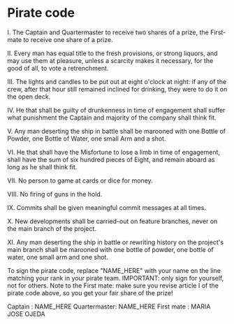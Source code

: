# Pirate code

I.    The Captain and Quartermaster to receive two shares of a prize, the First-mate to
      receive one share of a prize.

II.   Every man has equal title to the fresh provisions, or strong liquors, and may use
      them at pleasure, unless a scarcity makes it necessary, for the good of all, to vote
      a retrenchment.

III.  The lights and candles to be put out at eight o'clock at night: if any of the crew,
      after that hour still remained inclined for drinking, they were to do it on the open
      deck.

IV.   He that shall be guilty of drunkenness in time of engagement shall suffer what
      punishment the Captain and majority of the company shall think fit.

V.    Any man deserting the ship in battle shall be marooned with one Bottle of Powder, one
      Bottle of Water, one small Arm and a shot.

VI.   He that shall have the Misfortune to lose a limb in time of engagement, shall have the
      sum of six hundred pieces of Eight, and remain aboard as long as he shall think fit.

VII.  No person to game at cards or dice for money.

VIII. No firing of guns in the hold.

IX.   Commits shall be given meaningful commit messages at all times.

X.    New developments shall be carried-out on feature branches, never on the main branch
      of the project.

XI.   Any man deserting the ship in battle or rewriting history on the project's main branch
      shall be marooned with one bottle of powder, one bottle of water, one small arm and one
      shot.


To sign the pirate code, replace "NAME_HERE" with your name on the line matching your
rank in your pirate team. IMPORTANT: only sign for yourself, not for others.
Note to the First mate: make sure you revise article I of the pirate code above, so you
get your fair share of the prize!

Captain      : NAME_HERE
Quartermaster: NAME_HERE
First mate   : MARIA JOSE OJEDA 



